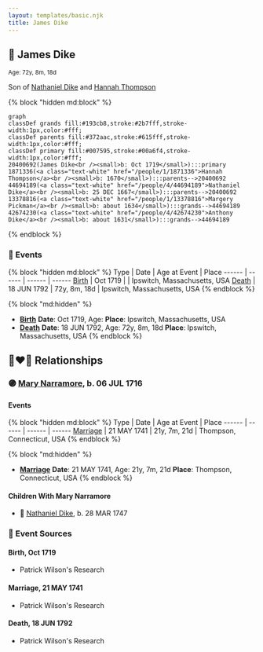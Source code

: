 ```yaml
---
layout: templates/basic.njk
title: James Dike
---
```

## 🔵 James Dike
<small>Age: 72y, 8m, 18d</small>

Son of [Nathaniel Dike](/people/4/44694189) and [Hannah Thompson](/people/1/1871336)

{% block "hidden md:block" %}
```mermaid
graph
classDef grands fill:#193cb8,stroke:#2b7fff,stroke-width:1px,color:#fff;
classDef parents fill:#372aac,stroke:#615fff,stroke-width:1px,color:#fff;
classDef primary fill:#007595,stroke:#00a6f4,stroke-width:1px,color:#fff;
20400692(James Dike<br /><small>b: Oct 1719</small>):::primary
1871336(<a class="text-white" href="/people/1/1871336">Hannah Thompson</a><br /><small>b: 1670</small>):::parents-->20400692
44694189(<a class="text-white" href="/people/4/44694189">Nathaniel Dike</a><br /><small>b: 25 DEC 1667</small>):::parents-->20400692
13378816(<a class="text-white" href="/people/1/13378816">Margery Pickman</a><br /><small>b: about 1634</small>):::grands-->44694189
42674230(<a class="text-white" href="/people/4/42674230">Anthony Dike</a><br /><small>b: about 1631</small>):::grands-->44694189
```
{% endblock %}

### 📆 Events

{% block "hidden md:block" %}
Type | Date | Age at Event | Place
------ | ------ | ------ | ------
[Birth](#event-event-2) | Oct 1719 |  | Ipswitch, Massachusetts, USA
[Death](#event-event-3) | 18 JUN 1792 | 72y, 8m, 18d | Ipswitch, Massachusetts, USA
{% endblock %}

{% block "md:hidden" %}
- **[Birth](#event-event-2)**
**Date**: Oct 1719, Age:
**Place**: Ipswitch, Massachusetts, USA
- **[Death](#event-event-3)**
**Date**: 18 JUN 1792, Age: 72y, 8m, 18d
**Place**: Ipswitch, Massachusetts, USA
{% endblock %}

## 👩‍❤️‍👨 Relationships

### 🟣 [Mary Narramore](/people/3/34713515), b. 06 JUL 1716

#### Events

{% block "hidden md:block" %}
Type | Date | Age at Event | Place
------ | ------ | ------ | ------
[Marriage](#event-family-0-event-0) | 21 MAY 1741 | 21y, 7m, 21d | Thompson, Connecticut, USA
{% endblock %}

{% block "md:hidden" %}
- **[Marriage](#event-family-0-event-0)**
**Date**: 21 MAY 1741, Age: 21y, 7m, 21d
**Place**: Thompson, Connecticut, USA
{% endblock %}

#### Children With Mary Narramore
* 🔵 [Nathaniel Dike](/people/3/36914917), b. 28 MAR 1747
### 📰 Event Sources

#### <a id="event-event-2"></a> Birth, Oct 1719
* Patrick Wilson's Research

#### <a id="event-family-0-event-0"></a> Marriage, 21 MAY 1741
* Patrick Wilson's Research
#### <a id="event-event-3"></a> Death, 18 JUN 1792
* Patrick Wilson's Research
